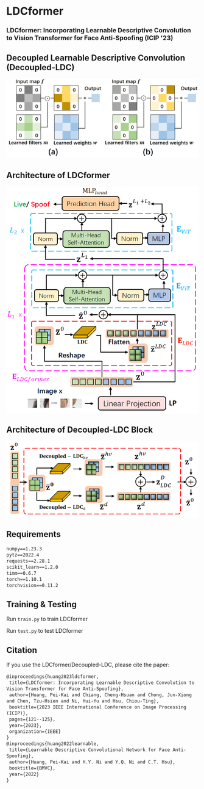 # LDCformer
### LDCformer: Incorporating Learnable Descriptive Convolution to Vision Transformer for Face Anti-Spoofing (ICIP '23)

## Decoupled Learnable Descriptive Convolution (Decoupled-LDC)
![plot](figures/Dual_cross_ldc.png)

## Architecture of LDCformer
![plot](figures/framework3.png)

## Architecture of Decoupled-LDC Block
![plot](figures/D_LDC_Encoder.png)

## Requirements
```
numpy==1.23.3
pytz==2022.4
requests==2.28.1
scikit_learn==1.2.0
timm==0.6.7
torch==1.10.1
torchvision==0.11.2
```

## Training & Testing
Run `train.py` to train LDCformer

Run `test.py` to test LDCformer

## Citation

If you use the LDCformer/Decoupled-LDC, please cite the paper:
 ```
@inproceedings{huang2023ldcformer,
  title={LDCformer: Incorporating Learnable Descriptive Convolution to Vision Transformer for Face Anti-Spoofing},
  author={Huang, Pei-Kai and Chiang, Cheng-Hsuan and Chong, Jun-Xiong and Chen, Tzu-Hsien and Ni, Hui-Yu and Hsu, Chiou-Ting},
  booktitle={2023 IEEE International Conference on Image Processing (ICIP)},
  pages={121--125},
  year={2023},
  organization={IEEE}
}
 @inproceedings{huang2022learnable,
  title={Learnable Descriptive Convolutional Network for Face Anti-Spoofing},
  author={Huang, Pei-Kai and H.Y. Ni and Y.Q. Ni and C.T. Hsu},
  booktitle={BMVC},
  year={2022}
}
```
